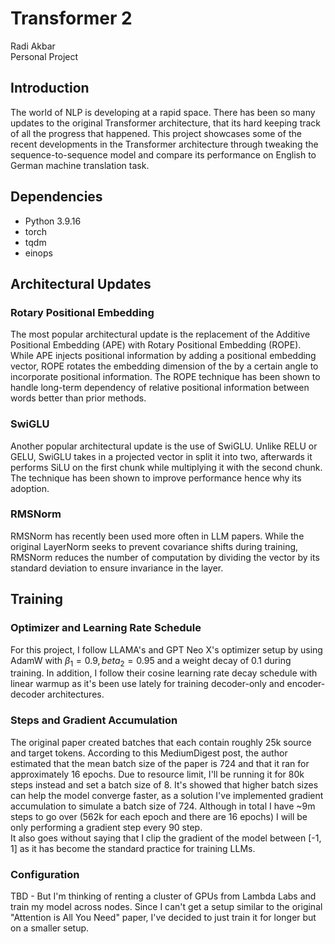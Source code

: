 # Transformer 2
Radi Akbar\
Personal Project

## Introduction
The world of NLP is developing at a rapid space. There has been so many updates to the original Transformer architecture, that its hard keeping track of all the progress that happened. This project showcases some of the recent developments in the Transformer architecture through tweaking the sequence-to-sequence model and compare its performance on English to German machine translation task.

## Dependencies
* Python 3.9.16
* torch 
* tqdm
* einops

## Architectural Updates
### Rotary Positional Embedding
The most popular architectural update is the replacement of the Additive Positional Embedding (APE) with Rotary Positional Embedding (ROPE). While APE injects positional information by adding a positional embedding vector, ROPE rotates the embedding dimension of the by a certain angle to incorporate positional information. The ROPE technique has been shown to handle long-term dependency of relative positional information between words better than prior methods.

### SwiGLU
Another popular architectural update is the use of SwiGLU. Unlike RELU or GELU, SwiGLU takes in a projected vector in split it into two, afterwards it performs SiLU on the first chunk while multiplying it with the second chunk. The technique has been shown to improve performance hence why its adoption.

### RMSNorm
RMSNorm has recently been used more often in LLM papers. While the original LayerNorm seeks to prevent covariance shifts during training, RMSNorm reduces the number of computation by dividing the vector by its standard deviation to ensure invariance in the layer.

## Training
### Optimizer and Learning Rate Schedule
For this project, I follow LLAMA's and GPT Neo X's optimizer setup by using AdamW with $\beta_1 = 0.9, beta_2 = 0.95$ and a weight decay of 0.1 during training. In addition, I follow their cosine learning rate decay schedule with linear warmup as it's been use lately for training decoder-only and encoder-decoder architectures.

### Steps and Gradient Accumulation
The original paper created batches that each contain roughly 25k source and target tokens. According to this MediumDigest post, the author estimated that the mean batch size of the paper is 724 and that it ran for approximately 16 epochs. Due to resource limit, I'll be running it for 80k steps instead and set a batch size of 8. It's showed that higher batch sizes can help the model converge faster, as a solution I've implemented gradient accumulation to simulate a batch size of 724. Although in total I have ~9m steps to go over (562k for each epoch and there are 16 epochs) I will be only performing a gradient step every 90 step. \
It also goes without saying that I clip the gradient of the model between [-1, 1] as it has become the standard practice for training LLMs.

### Configuration
TBD - But I'm thinking of renting a cluster of GPUs from Lambda Labs and train my model across nodes. Since I can't get a setup similar to the original "Attention is All You Need" paper, I've decided to just train it for longer but on a smaller setup.
